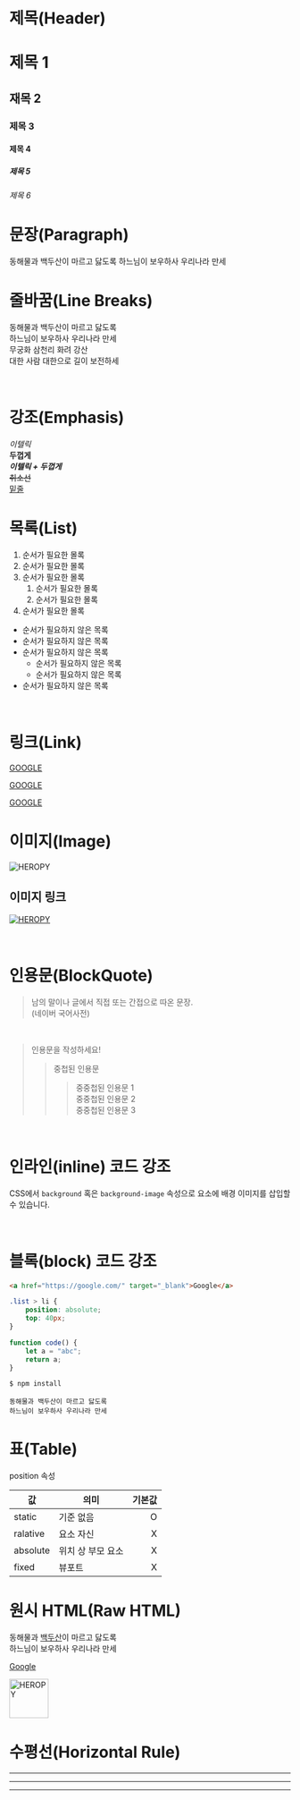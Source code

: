 # 제목(Header)

# 제목 1
## 재목 2
### 제목 3
#### 제목 4
##### 제목 5
###### 제목 6



# 문장(Paragraph)

동해물과 백두산이 마르고 닳도록
하느님이 보우하사 우리나라 만세


# 줄바꿈(Line Breaks)

동해물과 백두산이 마르고 닳도록  
하느님이 보우하사 우리나라 만세  
무궁화 삼천리 화려 강산<br/>
대한 사람 대한으로 길이 보전하세


<br/>

# 강조(Emphasis)

_이텔릭_  
**두껍게**  
**_이텔릭 + 두껍게_**  
~~취소선~~  
<u>밑줄</u>  



# 목록(List)

1. 순서가 필요한 몰록
1. 순서가 필요한 몰록
1. 순서가 필요한 몰록  
    1. 순서가 필요한 몰록
    1. 순서가 필요한 몰록
1. 순서가 필요한 몰록  


- 순서가 필요하지 않은 목록
- 순서가 필요하지 않은 목록
- 순서가 필요하지 않은 목록
    - 순서가 필요하지 않은 목록
    - 순서가 필요하지 않은 목록
- 순서가 필요하지 않은 목록

<br/>


# 링크(Link)

<a href="" title="GOOGLE로 이동!" target="_blank">GOOGLE</a>

[GOOGLE](https://www.google.co.kr/)

[GOOGLE](https://www.google.co.kr/ "GOOGLE로 이동!")


# 이미지(Image)

![HEROPY](https://heropy.blog/css/images/logo.png)

## 이미지 링크

[![HEROPY](https://heropy.blog/css/images/logo.png)](https://heropy.blog/)


<br/>

# 인용문(BlockQuote)

> 남의 말이나 글에서 직접 또는 간접으로 따온 문장.  
> (네이버 국어사전)
<br/>

> 인용문을 작성하세요!
>> 중첩된 인용문
>>> 중중첩된 인용문 1  
>>> 중중첩된 인용문 2  
>>> 중중첩된 인용문 3  

<br/>

# 인라인(inline) 코드 강조

CSS에서 `background` 혹은 `background-image` 속성으로 요소에 배경 이미지를 삽입할 수 있습니다.

<br/>

# 블록(block) 코드 강조

```html
<a href="https://google.com/" target="_blank">Google</a>
```  

```css
.list > li {
    position: absolute;
    top: 40px;
}
```  

```js
function code() {
    let a = "abc";
    return a;
}
```  

```zsh
$ npm install
```  

```plaintext
동해물과 백두산이 마르고 닳도록  
하느님이 보우하사 우리나라 만세
```  


# 표(Table)

position 속성

값 | 의미 | 기본값  
-- | -- | --:  
static | 기준 없음 | O  
ralative | 요소 자신 | X  
absolute | 위치 상 부모 요소 | X  
fixed | 뷰포트 | X  


# 원시 HTML(Raw HTML)

동해물과 <span style="text-decoration: underline;">백두산</span>이 마르고 닳도록<br/>
하느님이 보우하사 우리나라 만세  

<a href="http://google.com/" title="Google로 이동!" target="_blank">Google</a>  

<img width="70" src="https://heropy.blog/css/images/logo.png" alt="HEROPY" />

<br/>

# 수평선(Horizontal Rule)

---

***

___









